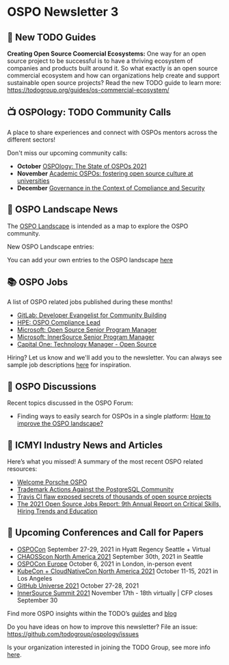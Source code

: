 # OSPO Newsletter 3

## 📖 New TODO Guides

**Creating Open Source Coomercial Ecosystems:** One way for an open source project to be successful is to have a thriving ecosystem of companies and products built around it. So what exactly is an open source commercial ecosystem and how can organizations help create and support sustainable open source projects? Read the new TODO guide to learn more: https://todogroup.org/guides/os-commercial-ecosystem/


## 📺 OSPOlogy: TODO Community Calls

A place to share experiences and connect with OSPOs mentors across the different sectors! 

Don't miss our upcoming community calls:

* **October** [OSPOlogy: The State of OSPOs 2021](https://community.linuxfoundation.org/events/details/lfhq-todo-group-presents-ospology-the-state-of-ospos-2021/)
* **November** [Academic OSPOs: fostering open source culture at universities](https://community.linuxfoundation.org/events/details/lfhq-todo-group-presents-academic-ospos-fostering-open-source-culture-at-universities/)
* **December** [Governance in the Context of Compliance and Security](https://community.linuxfoundation.org/events/details/lfhq-todo-group-presents-ospology-governance-in-the-context-of-compliance-and-security/)


## 🌄 OSPO Landscape News

The [OSPO Landscape](https://l.todogroup.org) is intended as a map to explore the OSPO community.

New OSPO Landscape entries:


You can add your own entries to the OSPO landscape [here](https://github.com/todogroup/ospolandscape#new-entries)

## 📚 OSPO Jobs

A list of OSPO related jobs published during these months!

* [GitLab: Developer Evangelist for Community Building](https://boards.greenhouse.io/gitlab/jobs/5372369002)
* [HPE: OSPO Compliance Lead](https://careers.hpe.com/job/Hewlett-Packard-Enterprise-Ft.-Collins-Colorado/160075718)
* [Microsoft: Open Source Senior Program Manager](https://careers.microsoft.com/us/en/job/1150137/Open-Source-Senior-Program-Manager-Remote-WFH)
* [Microsoft: InnerSource Senior Program Manager](https://careers.microsoft.com/us/en/job/1128990/InnerSource-Senior-Program-Manager-Remote-WFH)
* [Capital One: Technology Manager - Open Source](https://www.capitalonecareers.com/job/-/-/1732/19685246)

Hiring? Let us know and we'll add you to the newsletter. You can always see sample job descriptions [here](https://github.com/todogroup/job-descriptions) for inspiration.

## 🙋 OSPO Discussions

Recent topics discussed in the OSPO Forum:

* Finding ways to easily search for OSPOs in a single platform: [How to improve the OSPO landscape?](https://github.com/todogroup/ospology/discussions/23)


## 📌 ICMYI Industry News and Articles

Here’s what you missed! A summary of the most recent OSPO related resources:

* [Welcome Porsche OSPO](https://newsroom.porsche.com/en/2021/innovation/porsche-launch-new-open-source-initiative-25798.html)
* [Trademark Actions Against the PostgreSQL Community
](https://www.postgresql.org/about/news/trademark-actions-against-the-postgresql-community-2302/)
* [Travis CI flaw exposed secrets of thousands of open source projects](https://arstechnica.com/information-technology/2021/09/travis-ci-flaw-exposed-secrets-for-thousands-of-open-source-projects/)
* [The 2021 Open Source Jobs Report: 9th Annual Report on Critical Skills, Hiring Trends and Education](https://www.linuxfoundation.org/resources/publications/open-source-jobs-report-2021/?SSAID=862413&sscid=91k5_ob0r2)

## 📎 Upcoming Conferences and Call for Papers

* [OSPOCon](https://events.linuxfoundation.org/ospocon/) September 27-29, 2021 in Hyatt Regency Seattle + Virtual
* [CHAOSScon North America 2021](https://chaoss.community/chaosscon-2021-na/) September 30th, 2021 in Seattle
* [OSPOCon Europe](https://events.linuxfoundation.org/ospocon-europe/) October 6, 2021 in London, in-person event
* [KubeCon + CloudNativeCon North America 2021](https://www.cncf.io/events/kubecon-cloudnativecon-north-america-2021/) October 11-15, 2021 in Los Angeles
* [GitHub Universe 2021](https://githubuniverse.com/) October 27-28, 2021
* [InnerSource Summit 2021](https://docs.google.com/forms/d/e/1FAIpQLSeJL83Pi-Xsmu6cMYZZghdiVukJuch6qkKFnvGlgfCxujYHkg/viewform) November 17th - 18th virtually | CFP closes September 30

Find more OSPO insights within the TODO’s [guides](https://todogroup.org/guides/) and [blog](https://todogroup.org/blog/)

Do you have ideas on how to improve this newsletter? File an issue: https://github.com/todogroup/ospology/issues

Is your organization interested in joining the TODO Group, see more info [here](https://todogroup.org/join/).
